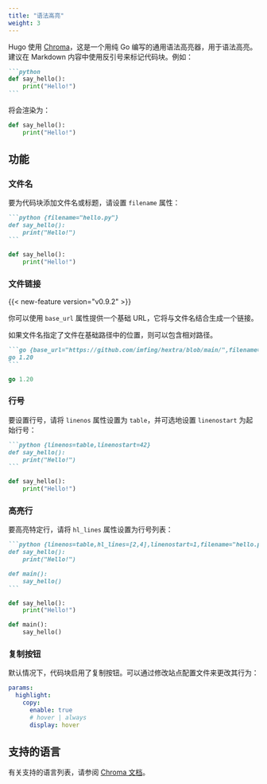 ```yaml
---
title: "语法高亮"
weight: 3
---
```


Hugo 使用 [Chroma](https://github.com/alecthomas/chroma)，这是一个用纯 Go 编写的通用语法高亮器，用于语法高亮。
建议在 Markdown 内容中使用反引号来标记代码块。例如：

<!--more-->

````markdown {filename="Markdown"}
```python
def say_hello():
    print("Hello!")
```
````

将会渲染为：

```python
def say_hello():
    print("Hello!")
```

## 功能

### 文件名

要为代码块添加文件名或标题，请设置 `filename` 属性：

````markdown {filename="Markdown"}
```python {filename="hello.py"}
def say_hello():
    print("Hello!")
```
````

```python {filename="hello.py"}
def say_hello():
    print("Hello!")
```

### 文件链接

{{< new-feature version="v0.9.2" >}}

你可以使用 `base_url` 属性提供一个基础 URL，它将与文件名结合生成一个链接。

如果文件名指定了文件在基础路径中的位置，则可以包含相对路径。

````markdown {filename="Markdown"}
```go {base_url="https://github.com/imfing/hextra/blob/main/",filename="exampleSite/hugo.work"}
go 1.20
```
````

```go {base_url="https://github.com/imfing/hextra/blob/main/",filename="exampleSite/hugo.work"}
go 1.20
```

### 行号

要设置行号，请将 `linenos` 属性设置为 `table`，并可选地设置 `linenostart` 为起始行号：

````markdown {filename="Markdown"}
```python {linenos=table,linenostart=42}
def say_hello():
    print("Hello!")
```
````

```python {linenos=table,linenostart=42}
def say_hello():
    print("Hello!")
```

### 高亮行

要高亮特定行，请将 `hl_lines` 属性设置为行号列表：

````markdown {filename="Markdown"}
```python {linenos=table,hl_lines=[2,4],linenostart=1,filename="hello.py"}
def say_hello():
    print("Hello!")

def main():
    say_hello()
```
````

```python {linenos=table,hl_lines=[2,4],linenostart=1,filename="hello.py"}
def say_hello():
    print("Hello!")

def main():
    say_hello()
```

### 复制按钮

默认情况下，代码块启用了复制按钮。可以通过修改站点配置文件来更改其行为：

```yaml {linenos=table,linenostart=42,filename="hugo.yaml"}
params:
  highlight:
    copy:
      enable: true
      # hover | always
      display: hover
```

## 支持的语言

有关支持的语言列表，请参阅 [Chroma 文档](https://github.com/alecthomas/chroma#supported-languages)。
